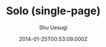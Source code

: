 ---
title: Solo (single-page)
github: 'https://github.com/chibicode/solo/'
demo: 'http://chibicode.github.io/solo/'
author: Shu Uesugi
ssg:
  - Jekyll
cms:
  - No Cms
date: 2014-01-25T00:53:09.000Z
github_branch: gh-pages
description: >-
  :older_man: [UNMAINTAINED]: Solo is a Jekyll theme that supports single-page
  websites only, but supports them well.
stale: true
---